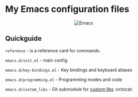 # My Emacs configuration files

<div align="center">
    <img src="https://raw.github.com/picandocodigo/emacs-config/master/logo.png" alt="Emacs" />
</div>

## Quickguide

`reference` - is a reference card for commands.

`emacs.d/init.el` - main config

`emacs.d/key-bindings.el` - Key bindings and keyboard aliases

`emacs.d/programming.el` - Programming modes and code

`emacs.d/custom_libs` - Git submodule for [custom libs](https://github.com/picandocodigo/emacs-elisp) :octocat:
